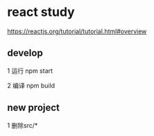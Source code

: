 
# react study 

https://reactjs.org/tutorial/tutorial.html#overview

## develop

1 运行
npm start 

2 编译
npm build

## new project

1 删除src/*

